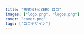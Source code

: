 ```yaml
---
title: "株式会社dZERO ロゴ"
images: ["logo.png", "logos.png"]
cover: "cover.png"
tags: ["ロゴデザイン"]
---
```

